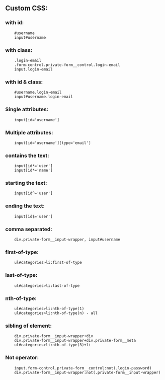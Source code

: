 ## Custom CSS:


### with id:
```
    #username
    input#username
```

### with class:
```
    .login-email
    .form-control.private-form__control.login-email
    input.login-email
```


### with id & class:
```
    #username.login-email
    input#username.login-email
```


### Single attributes: 
```
    input[id='username']
```


### Multiple attributes: 
```
    input[id='username'][type='email']
```


### contains the text:
```
    input[id*='user']
    input[id*='name']
```


### starting the text: 
```
    input[id^='user']
```


### ending the text:
```
    input[id$='user']
```


### comma separated:
```
    div.private-form__input-wrapper, input#username
```


### first-of-type:
```
    ul#categories>li:first-of-type
```


### last-of-type:
```
    ul#categories>li:last-of-type
```


### nth-of-type:
```
    ul#categories>li:nth-of-type(1)
    ul#categories>li:nth-of-type(n) - all
```


### sibling of element:
```
    div.private-form__input-wrapper+div
    div.private-form__input-wrapper+div.private-form__meta
    ul#categories>li:nth-of-type(3)+li
```


### Not operator:
```
    input.form-control.private-form__control:not(.login-password)
    div.private-form__input-wrapper:not(.private-form__input-wrapper)
```

